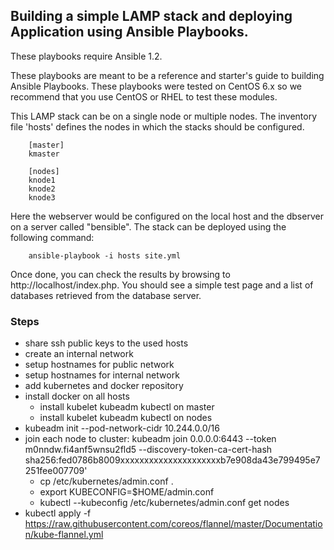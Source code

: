 Building a simple LAMP stack and deploying Application using Ansible Playbooks.
-------------------------------------------

These playbooks require Ansible 1.2.

These playbooks are meant to be a reference and starter's guide to building
Ansible Playbooks. These playbooks were tested on CentOS 6.x so we recommend
that you use CentOS or RHEL to test these modules.

This LAMP stack can be on a single node or multiple nodes. The inventory file
'hosts' defines the nodes in which the stacks should be configured.

        [master]
        kmaster

        [nodes]
        knode1
        knode2
        knode3

Here the webserver would be configured on the local host and the dbserver on a
server called "bensible". The stack can be deployed using the following
command:

        ansible-playbook -i hosts site.yml

Once done, you can check the results by browsing to http://localhost/index.php.
You should see a simple test page and a list of databases retrieved from the
database server.

### Steps

* share ssh public keys to the used hosts
* create an internal network
* setup hostnames for public network
* setup hostnames for internal network
* add kubernetes and docker repository
* install docker on all hosts
    * install kubelet kubeadm kubectl on master
    * install kubelet kubeadm kubectl on nodes
* kubeadm init --pod-network-cidr 10.244.0.0/16
* join each node to cluster: kubeadm join 0.0.0.0:6443 --token m0nndw.fi4anf5wnsu2fld5 --discovery-token-ca-cert-hash sha256:fed0786b8009xxxxxxxxxxxxxxxxxxxxxb7e908da43e799495e7251fee007709'
    * cp /etc/kubernetes/admin.conf .
    * export KUBECONFIG=$HOME/admin.conf
    * kubectl --kubeconfig /etc/kubernetes/admin.conf get nodes
* kubectl apply -f https://raw.githubusercontent.com/coreos/flannel/master/Documentation/kube-flannel.yml